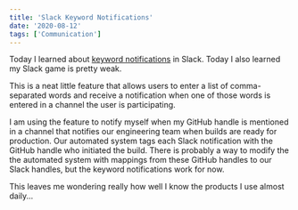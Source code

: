```yaml
---
title: 'Slack Keyword Notifications'
date: '2020-08-12'
tags: ['Communication']
---
```


Today I learned about [keyword notifications](https://slack.com/help/articles/201398467-Set-up-keyword-notifications) in Slack. Today I also learned my Slack game is pretty weak.

This is a neat little feature that allows users to enter a list of comma-separated words and receive a notification when one of those words is entered in a channel the user is participating.

I am using the feature to notify myself when my GitHub handle is mentioned in a channel that notifies our engineering team when builds are ready for production. Our automated system tags each Slack notification with the GitHub handle who initiated the build. There is probably a way to modify the the automated system with mappings from these GitHub handles to our Slack handles, but the keyword notifications work for now.

This leaves me wondering really how well I know the products I use almost daily...
